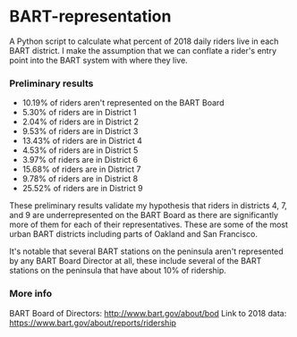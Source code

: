 # BART-representation
A Python script to calculate what percent of 2018 daily riders live in each BART district. I make the assumption that we can conflate a rider's entry point into the BART system with where they live.

### Preliminary results

* 10.19% of riders aren't represented on the BART Board
* 5.30% of riders are in District 1
* 2.04% of riders are in District 2
* 9.53% of riders are in District 3
* 13.43% of riders are in District 4
* 4.53% of riders are in District 5
* 3.97% of riders are in District 6
* 15.68% of riders are in District 7
* 9.78% of riders are in District 8
* 25.52% of riders are in District 9

These preliminary results validate my hypothesis that riders in districts 4, 7, and 9 are underrepresented on the BART Board as there are significantly more of them for each of their representatives. These are some of the most urban BART districts including parts of Oakland and San Francisco.

It's notable that several BART stations on the peninsula aren't represented by any BART Board Director at all, these include several of the BART stations on the peninsula that have about 10% of ridership.

### More info

BART Board of Directors: http://www.bart.gov/about/bod
Link to 2018 data: https://www.bart.gov/about/reports/ridership
